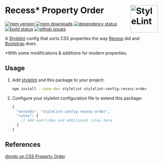 # Recess\* Property Order [<img src="https://s3.amazonaws.com/media-p.slid.es/uploads/467124/images/2872758/stylelint-icon-black.svg" alt="StyleLint" width="90" height="90" align="right">][stylelint]

[![npm version][npm-img]][npm-url]
[![npm downloads][npm-dls]][npm-url]
[![dependency status][david-img]][david-url]
[![build status][travis-img]][travis-url]
[![github issues][issues-img]][issues-url]

A [Stylelint][] config that sorts CSS properties the way [Recess][] did and
[Bootstrap][] does.

\*With some modifications & additions for modern properties.

## Usage

1.  Add [stylelint][] and this package to your project:  
    ```sh
    npm install --save-dev stylelint stylelint-config-recess-order
    ```
2.  Configure your stylelint configuration file to extend this package:  
    ```js
    {
      "extends": "stylelint-config-recess-order",
      "rules": {
        // Add overrides and additional rules here
      }
    }
    ```

## References

[@mdo on CSS Property Order][mdo-order]

[npm-url]: https://www.npmjs.com/package/stylelint-config-recess-order

[npm-img]: https://img.shields.io/npm/v/stylelint-config-recess-order.svg?style=flat-square

[npm-dls]: https://img.shields.io/npm/dt/stylelint-config-recess-order.svg?style=flat-square

[david-url]: https://david-dm.org/stormwarning/stylelint-config-recess-order

[david-img]: https://img.shields.io/david/stormwarning/stylelint-config-recess-order.svg?style=flat-square

[travis-url]: https://travis-ci.org/stormwarning/stylelint-config-recess-order

[travis-img]: https://img.shields.io/travis/stormwarning/stylelint-config-recess-order.svg?style=flat-square

[issues-url]: https://github.com/stormwarning/stylelint-config-recess-order/issues

[issues-img]: https://img.shields.io/github/issues/stormwarning/stylelint-config-recess-order.svg?style=flat-square

[stylelint]: https://github.com/stylelint/stylelint

[recess]: https://github.com/twitter/recess/blob/master/lib/lint/strict-property-order.js

[bootstrap]: https://github.com/twbs/bootstrap/blob/v4-dev/scss/.scss-lint.yml#L128

[mdo-order]: http://markdotto.com/2011/11/29/css-property-order/
